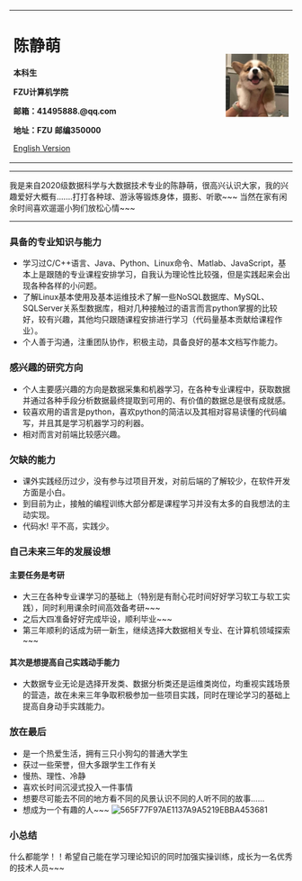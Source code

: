 <div>
<table border="0">
  <tr>
    <td width="75%">
      <h1>陈静萌</h1>
      <p><b>本科生</b></p>
      <p><b>FZU计算机学院</b></p>
      <p><b>邮箱：41495888.@qq.com</b></p>
      <p><b>地址：FZU 邮编350000</b></p>
      <p><a href="/index-en.html">English Version</a></p>
    </td>
    <td width="25%">
      <img src="/touxiang.JPG" width="100%">
    </td>
  </tr>
</table>
</div>

---

我是来自2020级数据科学与大数据技术专业的陈静萌，很高兴认识大家，我的兴趣爱好大概有.......打打各种球、游泳等锻炼身体，摄影、听歌~~~ 当然在家有闲余时间喜欢遛遛小狗们放松心情~~~

---

### 具备的专业知识与能力
- 学习过C/C++语言、Java、Python、Linux命令、Matlab、JavaScript，基本上是跟随的专业课程安排学习，自我认为理论性比较强，但是实践起来会出现各种各样的小问题。
- 了解Linux基本使用及基本运维技术了解一些NoSQL数据库、MySQL、SQLServer关系型数据库，相对几种接触过的语言而言python掌握的比较好，较有兴趣，其他均只跟随课程安排进行学习（代码量基本贡献给课程作业）。
- 个人善于沟通，注重团队协作，积极主动，具备良好的基本文档写作能力。

### 感兴趣的研究方向
- 个人主要感兴趣的方向是数据采集和机器学习，在各种专业课程中，获取数据并通过各种手段分析数据最终提取到可用的、有价值的数据总是很有成就感。
- 较喜欢用的语言是python，喜欢python的简洁以及其相对容易读懂的代码编写，并且其是学习机器学习的利器。
- 相对而言对前端比较感兴趣。

### 欠缺的能力
- 课外实践经历过少，没有参与过项目开发，对前后端的了解较少，在软件开发方面是小白。
- 到目前为止，接触的编程训练大部分都是课程学习并没有太多的自我想法的主动实现。
- 代码水!
平不高，实践少。

### 自己未来三年的发展设想
#### 主要任务是考研
- 大三在各种专业课学习的基础上（特别是有耐心花时间好好学习软工与软工实践），同时利用课余时间高效备考研~~~  
- 之后大四准备好好完成毕设，顺利毕业~~~  
- 第三年顺利的话成为研一新生，继续选择大数据相关专业、在计算机领域探索~~~  

#### 其次是想提高自己实践动手能力
- 大数据专业无论是选择开发类、数据分析类还是运维类岗位，均重视实践场景的营造，故在未来三年争取积极参加一些项目实践，同时在理论学习的基础上提高自身动手实践能力。
 
### 放在最后
- 是一个热爱生活，拥有三只小狗勾的普通大学生
- 获过一些荣誉，但大多跟学生工作有关
- 慢热、理性、冷静
- 喜欢长时间沉浸式投入一件事情
- 想要尽可能去不同的地方看不同的风景认识不同的人听不同的故事......
- 想成为一个有趣的人~~~
![565F77F97AE1137A9A5219EBBA453681](https://user-images.githubusercontent.com/72392322/190336783-34040924-c039-467b-9e34-741596c841ea.png)

### 小总结 
什么都能学！！希望自己能在学习理论知识的同时加强实操训练，成长为一名优秀的技术人员~~~
